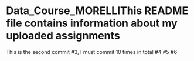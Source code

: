 # Data_Course_MORELLIThis README file contains information about my uploaded assignments
This is the second commit
#3, I must commit 10 times in total
#4
#5
#6
